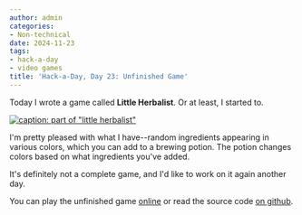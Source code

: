```yaml
---
author: admin
categories:
- Non-technical
date: 2024-11-23
tags:
- hack-a-day
- video games
title: 'Hack-a-Day, Day 23: Unfinished Game'
---
```


Today I wrote a game called **Little Herbalist**. Or at least, I started to.

[![caption: part of "little herbalist"](little-herbalist1.png)](https://za3k.github.io/little-herbalist/)

I'm pretty pleased with what I have--random ingredients appearing in various colors, which you can add to a brewing potion. The potion changes colors based on what ingredients you've added.

It's definitely not a complete game, and I'd like to work on it again another day.

You can play the unfinished game [online](https://za3k.github.io/little-herbalist/) or read the source code [on github](https://github.com/za3k/little-herbalist).
